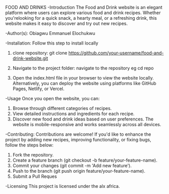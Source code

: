 FOOD AND DRINKS
-Introduction
The Food and Drink website is an elegant platform where users can explore various food and drink recipes. Whether you'relooking for a quick snack, a hearty meal, or a refreshing drink, this website makes it easy to discover and try out new
recipes.

-Author(s):
Obiagwu Emmanuel Elochukwu

-Installation:
Follow this step to install locally
1) clone repository:
git clone https://github.com/your-username/food-and-drink-website.git

2) Navigate to the project folder:
navigate to the repository eg cd repo

3) Open the index.html file in your browser to view the website locally.
Alternatively, you can deploy the website using platforms like GitHub Pages, Netlify, or Vercel.

-Usage
Once you open the website, you can:

1) Browse through different categories of recipes.
2) View detailed instructions and ingredients for each recipe.
3) Discover new food and drink ideas based on user preferences.
The website is mobile-responsive and works seamlessly across all devices.

-Contributing:
Contributions are welcome! If you'd like to enhance the project by adding new recipes, improving functionality, or fixing bugs, follow the steps below:

1) Fork the repository.
2) Create a feature branch (git checkout -b feature/your-feature-name).
3) Commit your changes (git commit -m 'Add new feature').
4) Push to the branch (git push origin feature/your-feature-name).
5) Submit a Pull Reques 

-Licensing
This project is licensed under the alx africa. 




